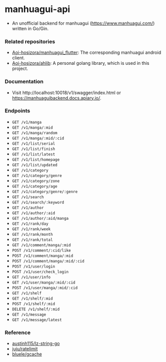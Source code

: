 # manhuagui-api

+ An unofficial backend for manhuagui (https://www.manhuagui.com/) written in Go/Gin.

### Related repositories

+ [Aoi-hosizora/manhuagui_flutter](https://github.com/Aoi-hosizora/manhuagui_flutter): The corresponding manhuagui android client.
+ [Aoi-hosizora/ahlib](https://github.com/Aoi-hosizora/ahlib): A personal golang library, which is used in this project.

### Documentation

+ Visit http://localhost:10018/v1/swagger/index.html or https://manhuaguibackend.docs.apiary.io/.

### Endpoints

+ `GET /v1/manga`
+ `GET /v1/manga/:mid`
+ `GET /v1/manga/random`
+ `GET /v1/manga/:mid/:cid`
+ `GET /v1/list/serial`
+ `GET /v1/list/finish`
+ `GET /v1/list/latest`
+ `GET /v1/list/homepage`
+ `GET /v1/list/updated`
+ `GET /v1/category`
+ `GET /v1/category/genre`
+ `GET /v1/category/zone`
+ `GET /v1/category/age`
+ `GET /v1/category/genre/:genre`
+ `GET /v1/search`
+ `GET /v1/search/:keyword`
+ `GET /v1/author`
+ `GET /v1/author/:aid`
+ `GET /v1/author/:aid/manga`
+ `GET /v1/rank/day`
+ `GET /v1/rank/week`
+ `GET /v1/rank/month`
+ `GET /v1/rank/total`
+ `GET /v1/comment/manga/:mid`
+ `POST /v1/comment/:cid/like`
+ `POST /v1/comment/manga/:mid`
+ `POST /v1/comment/manga/:mid/:cid`
+ `POST /v1/user/login`
+ `POST /v1/user/check_login`
+ `GET /v1/user/info`
+ `GET /v1/user/manga/:mid/:cid`
+ `POST /v1/user/manga/:mid/:cid`
+ `GET /v1/shelf`
+ `GET /v1/shelf/:mid`
+ `POST /v1/shelf/:mid`
+ `DELETE /v1/shelf/:mid`
+ `GET /v1/message`
+ `GET /v1/message/latest`

### Reference

+ [austinh115/lz-string-go](https://github.com/austinh115/lz-string-go)
+ [juju/ratelimit](https://github.com/juju/ratelimit)
+ [bluele/gcache](https://github.com/bluele/gcache)
